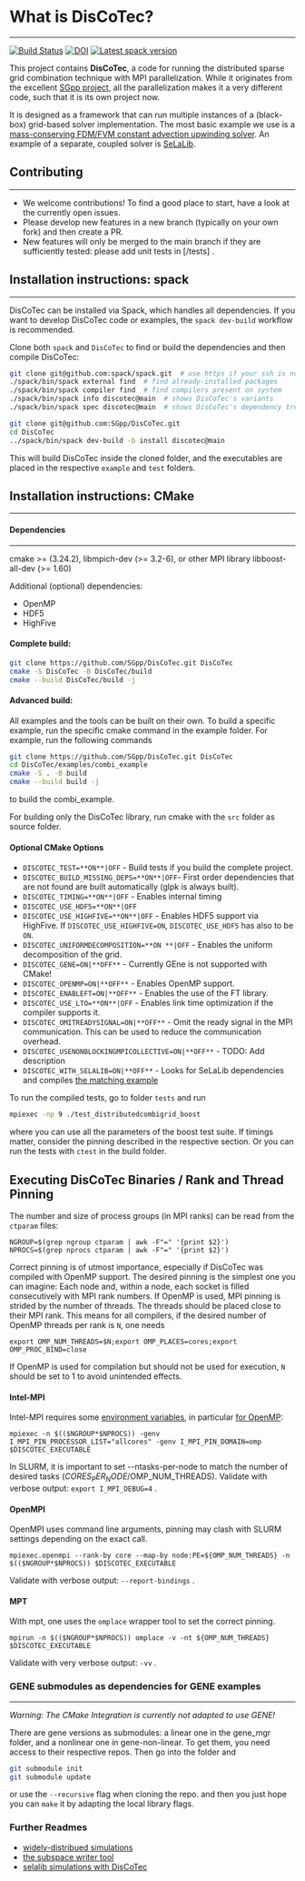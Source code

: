 # What is DisCoTec?
---------------------------
[![Build Status](https://jenkins-sim.informatik.uni-stuttgart.de/buildStatus/icon?job=DisCoTec%2Fmain)](https://jenkins-sim.informatik.uni-stuttgart.de/job/DisCoTec/job/main/)
[![DOI](https://zenodo.org/badge/226341053.svg)](https://zenodo.org/badge/latestdoi/226341053)
[![Latest spack version](https://img.shields.io/spack/v/discotec)](https://spack.readthedocs.io/en/latest/package_list.html#discotec)

This project contains __DisCoTec__, a code for running the distributed sparse grid combination technique with MPI parallelization. While it originates from the excellent [SGpp project](https://github.com/SGpp/SGpp), all the parallelization makes it a very different code, such that it is its own project now.

It is designed as a framework that can run multiple instances of a (black-box) grid-based solver implementation.
The most basic example we use is a [mass-conserving FDM/FVM constant advection upwinding solver](/examples/distributed_advection/).
An example of a separate, coupled solver is [SeLaLib](/examples/selalib_distributed/).

## Contributing
---------
* We welcome contributions! To find a good place to start, have a look at the currently open issues.
* Please develop new features in a new branch (typically on your own fork) and then create a PR.
* New features will only be merged to the main branch if they are sufficiently tested: please add unit tests in [/tests] .


## Installation instructions: spack
--------------------------

DisCoTec can be installed via Spack, which handles all dependencies.
If you want to develop DisCoTec code or examples, the `spack dev-build` workflow is recommended.

Clone both `spack` and `DisCoTec` to find or build the dependencies and then compile DisCoTec:
```bash
git clone git@github.com:spack/spack.git  # use https if your ssh is not set up on github
./spack/bin/spack external find  # find already-installed packages
./spack/bin/spack compiler find  # find compilers present on system
./spack/bin/spack info discotec@main  # shows DisCoTec's variants 
./spack/bin/spack spec discotec@main  # shows DisCoTec's dependency tree and which parts are already found

git clone git@github.com:SGpp/DisCoTec.git
cd DisCoTec
../spack/bin/spack dev-build -b install discotec@main
```
This will build DisCoTec inside the cloned folder, and the executables are placed in the respective `example` and `test` folders.


## Installation instructions: CMake
--------------------------
#### Dependencies
--------------
cmake >= (3.24.2),
libmpich-dev (>= 3.2-6), or other MPI library
libboost-all-dev (>= 1.60)

Additional (optional) dependencies:
- OpenMP
- HDF5
- HighFive 

#### Complete build:
```bash
git clone https://github.com/SGpp/DisCoTec.git DisCoTec
cmake -S DisCoTec -B DisCoTec/build
cmake --build DisCoTec/build -j
```

#### Advanced build:

All examples and the tools can be built on their own. 
To build a specific example, run the specific cmake command in the example folder. 
For example, run the following commands
```bash
git clone https://github.com/SGpp/DisCoTec.git DisCoTec
cd DisCoTec/examples/combi_example
cmake -S . -B build
cmake --build build -j
```
to build the combi_example.


For building only the DisCoTec library, run cmake with the `src` folder as source folder.

#### Optional CMake Options
- `DISCOTEC_TEST=**ON**|OFF` - Build tests if you build the complete project.
- `DISCOTEC_BUILD_MISSING_DEPS=**ON**|OFF`- First order dependencies that are not found are built automatically (glpk is always built).
- `DISCOTEC_TIMING=**ON**|OFF` - Enables internal timing
- `DISCOTEC_USE_HDF5=**ON**|OFF`
- `DISCOTEC_USE_HIGHFIVE=**ON**|OFF` - Enables HDF5 support via HighFive. If `DISCOTEC_USE_HIGHFIVE=ON`, `DISCOTEC_USE_HDF5` has also to be `ON`.
- `DISCOTEC_UNIFORMDECOMPOSITION=**ON **|OFF` - Enables the uniform decomposition of the grid.
- `DISCOTEC_GENE=ON|**OFF**` - Currently GEne is not supported with CMake!
- `DISCOTEC_OPENMP=ON|**OFF**` - Enables OpenMP support.
- `DISCOTEC_ENABLEFT=ON|**OFF**` - Enables the use of the FT library.
- `DISCOTEC_USE_LTO=**ON**|OFF` - Enables link time optimization if the compiler supports it.
- `DISCOTEC_OMITREADYSIGNAL=ON|**OFF**` - Omit the ready signal in the MPI communication. This can be used to reduce the communication overhead.
- `DISCOTEC_USENONBLOCKINGMPICOLLECTIVE=ON|**OFF**` - TODO: Add description
- `DISCOTEC_WITH_SELALIB=ON|**OFF**` - Looks for SeLaLib dependencies and compiles [the matching example](/examples/selalib_distributed/)


To run the compiled tests, go to folder `tests` and run
```bash
mpiexec -np 9 ./test_distributedcombigrid_boost
```
where you can use all the parameters of the boost test suite.
If timings matter, consider the pinning described in the respective section.
Or you can run the tests with `ctest` in the build folder.

## Executing DisCoTec Binaries / Rank and Thread Pinning
The number and size of process groups (in MPI ranks) can be read from the `ctparam` files:
```
NGROUP=$(grep ngroup ctparam | awk -F"=" '{print $2}')
NPROCS=$(grep nprocs ctparam | awk -F"=" '{print $2}')
```

Correct pinning is of utmost importance, especially if DisCoTec was compiled with OpenMP support.
The desired pinning is the simplest one you can imagine: Each node and, within a node, each socket is filled consecutively with MPI rank numbers.
If OpenMP is used, MPI pinning is strided by the number of threads. The threads should be placed close to their MPI rank.
This means for all compilers, if the desired number of OpenMP threads per rank is `N`, one needs
```
export OMP_NUM_THREADS=$N;export OMP_PLACES=cores;export OMP_PROC_BIND=close
```
If OpenMP is used for compilation but should not be used for execution, `N` should be set to 1 to avoid unintended effects.

#### Intel-MPI
Intel-MPI requires some [environment variables](https://software.intel.com/content/www/us/en/develop/documentation/mpi-developer-reference-linux/top/environment-variable-reference/process-pinning/environment-variables-for-process-pinning.html), in particular [for OpenMP](https://www.intel.com/content/www/us/en/docs/mpi-library/developer-guide-linux/2021-6/running-an-mpi-openmp-program.html):
```
mpiexec -n $(($NGROUP*$NPROCS)) -genv I_MPI_PIN_PROCESSOR_LIST="allcores" -genv I_MPI_PIN_DOMAIN=omp $DISCOTEC_EXECUTABLE
```
In SLURM, it is important to set --ntasks-per-node to match the number of desired tasks ($CORES_PER_NODE/$OMP_NUM_THREADS). 
Validate with verbose output: `export I_MPI_DEBUG=4` .

#### OpenMPI
OpenMPI uses command line arguments, pinning may clash with SLURM settings depending on the exact call.

```
mpiexec.openmpi --rank-by core --map-by node:PE=${OMP_NUM_THREADS} -n $(($NGROUP*$NPROCS)) $DISCOTEC_EXECUTABLE
```
Validate with verbose output: `--report-bindings` .

#### MPT
With mpt, one uses the `omplace` wrapper tool to set the correct pinning.
```
mpirun -n $(($NGROUP*$NPROCS)) omplace -v -nt ${OMP_NUM_THREADS} $DISCOTEC_EXECUTABLE
```
Validate with very verbose output: `-vv` .

### GENE  submodules as dependencies for GENE examples
----------------
_Warning: The CMake Integration is currently not adapted to use GENE!_

There are gene versions as submodules: a linear one in the gene_mgr folder, and 
a nonlinear one in gene-non-linear. To get them, you need access to their 
respective repos. Then go into the folder and

``` bash
git submodule init
git submodule update
```
or use the `--recursive` flag when cloning the repo.
and then you just hope you can `make` it by adapting the local library flags.


### Further Readmes
- [widely-distribued simulations](/third_level_manager/README.md)
- [the subspace writer tool](/tools/subspace_writer/README.md)
- [selalib simulations with DisCoTec](/examples/selalib_distributed/README.md)
